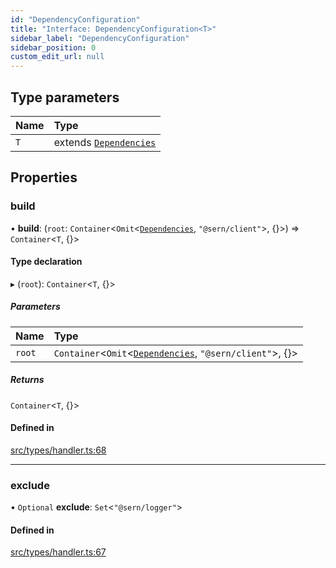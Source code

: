```yaml
---
id: "DependencyConfiguration"
title: "Interface: DependencyConfiguration<T>"
sidebar_label: "DependencyConfiguration"
sidebar_position: 0
custom_edit_url: null
---
```


## Type parameters

| Name | Type |
| :------ | :------ |
| `T` | extends [`Dependencies`](Dependencies.md) |

## Properties

### build

• **build**: (`root`: `Container`<`Omit`<[`Dependencies`](Dependencies.md), ``"@sern/client"``\>, {}\>) => `Container`<`T`, {}\>

#### Type declaration

▸ (`root`): `Container`<`T`, {}\>

##### Parameters

| Name | Type |
| :------ | :------ |
| `root` | `Container`<`Omit`<[`Dependencies`](Dependencies.md), ``"@sern/client"``\>, {}\> |

##### Returns

`Container`<`T`, {}\>

#### Defined in

[src/types/handler.ts:68](https://github.com/sern-handler/handler/blob/b641472/src/types/handler.ts#L68)

___

### exclude

• `Optional` **exclude**: `Set`<``"@sern/logger"``\>

#### Defined in

[src/types/handler.ts:67](https://github.com/sern-handler/handler/blob/b641472/src/types/handler.ts#L67)
